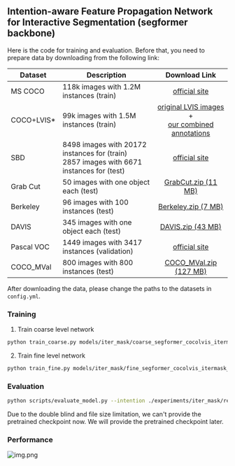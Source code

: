 ## Intention-aware Feature Propagation Network for Interactive Segmentation (segformer backbone)

Here is the code for training and evaluation. Before that, you need to prepare data by downloading from the following link:

| Dataset   |                      Description             |           Download Link              |
|-----------|----------------------------------------------|:------------------------------------:|
|MS COCO    |  118k images with 1.2M instances (train)     |  [official site][GrabCut]            |
|COCO+LVIS* |  99k images with 1.5M instances (train)      |  [original LVIS images][LVIS] + <br> [our combined annotations][COCOLVIS_annotation] |
|SBD        |  8498 images with 20172 instances for (train)<br>2857 images with 6671 instances for (test) |[official site][SBD]|
|Grab Cut   |  50 images with one object each (test)       |  [GrabCut.zip (11 MB)][GrabCut]      |
|Berkeley   |  96 images with 100 instances (test)         |  [Berkeley.zip (7 MB)][Berkeley]     |
|DAVIS      |  345 images with one object each (test)      |  [DAVIS.zip (43 MB)][DAVIS]          |
|Pascal VOC |  1449 images with 3417 instances (validation)|  [official site][PascalVOC]          |
|COCO_MVal  |  800 images with 800 instances (test)        |  [COCO_MVal.zip (127 MB)][COCO_MVal] |

[MSCOCO]: https://cocodataset.org/#download
[LVIS]: https://www.lvisdataset.org/dataset
[SBD]: http://home.bharathh.info/pubs/codes/SBD/download.html
[GrabCut]: https://github.com/saic-vul/fbrs_interactive_segmentation/releases/download/v1.0/GrabCut.zip
[Berkeley]: https://github.com/saic-vul/fbrs_interactive_segmentation/releases/download/v1.0/Berkeley.zip
[DAVIS]: https://github.com/saic-vul/fbrs_interactive_segmentation/releases/download/v1.0/DAVIS.zip
[PascalVOC]: http://host.robots.ox.ac.uk/pascal/VOC/
[COCOLVIS_annotation]: https://github.com/saic-vul/ritm_interactive_segmentation/releases/download/v1.0/cocolvis_annotation.tar.gz
[COCO_MVal]: https://github.com/saic-vul/fbrs_interactive_segmentation/releases/download/v1.0/COCO_MVal.zip

After downloading the data, please change the paths to the datasets in ```config.yml```.

### Training

1. Train coarse level network

```bash
python train_coarse.py models/iter_mask/coarse_segformer_cocolvis_itermask_3p.py --workers 4 --exp-name segformer_coarse --gpus 0
```

2. Train fine level network

```bash
python train_fine.py models/iter_mask/fine_segformer_cocolvis_itermask_3p.py --workers 4 --int-model segformer_corase --exp-name segformer_fine --gpus 0
```

### Evaluation

```bash
python scripts/evaluate_model.py --intention ./experiments/iter_mask/resnet34/hrnet_coarse/checkpoints/last_checkpoint.pth --segmentation ./experiments/iter_mask/resnet34/hrnet_fine/checkpoints/last_checkpoint.pth --datasets GrabCut,Berkeley
```

Due to the double blind and file size limitation, we can't provide the pretrained checkpoint now. We will provide the pretrained checkpoint later.

### Performance

![img.png](img.png)
